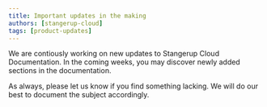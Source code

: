 ```yaml
---
title: Important updates in the making
authors: [stangerup-cloud]
tags: [product-updates]
---
```


We are contiously working on new updates to Stangerup Cloud Documentation. In the coming weeks, you may discover newly added sections in the documentation.

<!-- truncate -->

As always, please let us know if you find something lacking. We will do our best to document the subject accordingly.
